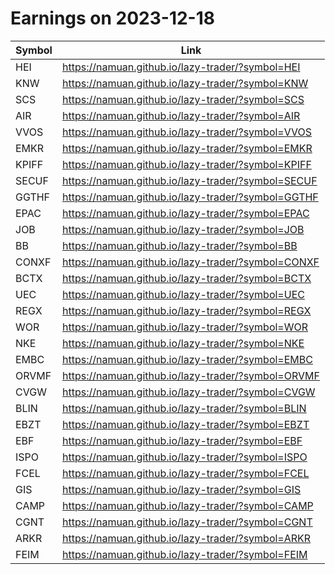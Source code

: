 # Earnings on 2023-12-18

| Symbol | Link |
| ---| --- |
| HEI | https://namuan.github.io/lazy-trader/?symbol=HEI |
| KNW | https://namuan.github.io/lazy-trader/?symbol=KNW |
| SCS | https://namuan.github.io/lazy-trader/?symbol=SCS |
| AIR | https://namuan.github.io/lazy-trader/?symbol=AIR |
| VVOS | https://namuan.github.io/lazy-trader/?symbol=VVOS |
| EMKR | https://namuan.github.io/lazy-trader/?symbol=EMKR |
| KPIFF | https://namuan.github.io/lazy-trader/?symbol=KPIFF |
| SECUF | https://namuan.github.io/lazy-trader/?symbol=SECUF |
| GGTHF | https://namuan.github.io/lazy-trader/?symbol=GGTHF |
| EPAC | https://namuan.github.io/lazy-trader/?symbol=EPAC |
| JOB | https://namuan.github.io/lazy-trader/?symbol=JOB |
| BB | https://namuan.github.io/lazy-trader/?symbol=BB |
| CONXF | https://namuan.github.io/lazy-trader/?symbol=CONXF |
| BCTX | https://namuan.github.io/lazy-trader/?symbol=BCTX |
| UEC | https://namuan.github.io/lazy-trader/?symbol=UEC |
| REGX | https://namuan.github.io/lazy-trader/?symbol=REGX |
| WOR | https://namuan.github.io/lazy-trader/?symbol=WOR |
| NKE | https://namuan.github.io/lazy-trader/?symbol=NKE |
| EMBC | https://namuan.github.io/lazy-trader/?symbol=EMBC |
| ORVMF | https://namuan.github.io/lazy-trader/?symbol=ORVMF |
| CVGW | https://namuan.github.io/lazy-trader/?symbol=CVGW |
| BLIN | https://namuan.github.io/lazy-trader/?symbol=BLIN |
| EBZT | https://namuan.github.io/lazy-trader/?symbol=EBZT |
| EBF | https://namuan.github.io/lazy-trader/?symbol=EBF |
| ISPO | https://namuan.github.io/lazy-trader/?symbol=ISPO |
| FCEL | https://namuan.github.io/lazy-trader/?symbol=FCEL |
| GIS | https://namuan.github.io/lazy-trader/?symbol=GIS |
| CAMP | https://namuan.github.io/lazy-trader/?symbol=CAMP |
| CGNT | https://namuan.github.io/lazy-trader/?symbol=CGNT |
| ARKR | https://namuan.github.io/lazy-trader/?symbol=ARKR |
| FEIM | https://namuan.github.io/lazy-trader/?symbol=FEIM |
